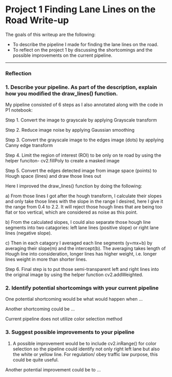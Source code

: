 # **Project 1 Finding Lane Lines on the Road Write-up** 
The goals of this writeup are the following:
* To describe the pipeline I made for finding the lane lines on the road.
* To reflect on the project 1 by discussing the shortcomings and the possible improvements on the current pipeline. 


[//]: # (Image References)

[image1]: ./examples/grayscale.jpg "Grayscale"

---

### Reflection

### 1. Describe your pipeline. As part of the description, explain how you modified the draw_lines() function.

My pipeline consisted of 6 steps as I also annotated along with the code in P1 notebook:

Step 1. Convert the image to grayscale by applying Grayscale transform 

Step 2. Reduce image noise by applying Gaussian smoothing

Step 3. Convert the grayscale image to the edges image (dots) by applying Canny edge transform

Step 4. Limit the region of interest (ROI) to be only on te road by using the helper funciton- cv2.fillPoly to create a masked image

Step 5. Convert the edges detected image from image space (points) to Hough space (lines) and draw those lines out


Here I improved the draw_lines() function by doing the following:

 a) From those lines I got after the hough transform, I calculate their slopes and only take those lines with the slope in the range I desired, here I give it the range from 0.4 to 2.2. It will reject those hough lines that are being too flat or too vertical, which are considered as noise as this point.  
 
 b) From the calculated slopes, I could also separate those hough line segments into two catagories: left lane lines (positive slope) or right lane lines (negative slope). 
 
 c) Then in each catagory I averaged each line segments (y=mx+b) by averaging their slope(m) and the intercept(b). The averaging takes length of Hough line into consideration, longer lines has higher weight, i.e. longer lines weight in more than shorter lines.   
   
   
Step 6. Final step is to put those semi-transparent left and right lines into the original image by using the helper function cv2.addWeighted. 





### 2. Identify potential shortcomings with your current pipeline


One potential shortcoming would be what would happen when ... 

Another shortcoming could be ...

Current pipeline does not utilize color selection method

### 3. Suggest possible improvements to your pipeline

1. A possible improvement would be to include cv2.inRange() for color selection so the pipeline could identify not only right left lane but also the white or yellow line. For regulation/ obey traffic law purpose, this could be quite useful.

Another potential improvement could be to ...

